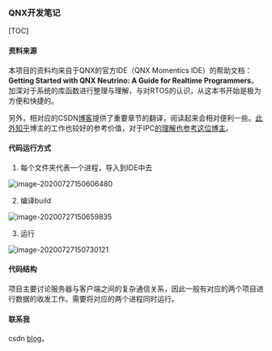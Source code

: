 ### QNX开发笔记

[TOC]

#### 资料来源

本项目的资料均来自于QNX的官方IDE（QNX Momentics IDE）的帮助文档：**Getting  Started with QNX Neutrino: A Guide for Realtime Programmers**。加深对于系统的库函数进行整理与理解，与对RTOS的认识，从这本书开始是极为方便和快捷的。

另外，相对应的CSDN[博客](https://mp.csdn.net/console/article)提供了重要章节的翻译，阅读起来会相对便利一些。[此外知乎](https://zhuanlan.zhihu.com/p/151033583)博主的工作也较好的参考价值，对于IPC[的理解也参考这位博主](https://www.jianshu.com/p/2be8a12f8cce)。

#### 代码运行方式

1. 每个文件夹代表一个进程，导入到IDE中去

![image-20200727150606480](https://chendaxiashizhu-1259416116.cos.ap-beijing.myqcloud.com/image-20200727150606480.png)

2. 编译build

![image-20200727150659835](https://chendaxiashizhu-1259416116.cos.ap-beijing.myqcloud.com/image-20200727150659835.png)

3. 运行

![image-20200727150730121](https://chendaxiashizhu-1259416116.cos.ap-beijing.myqcloud.com/image-20200727150730121.png)

#### 代码结构

项目主要讨论服务器与客户端之间的复杂通信关系，因此一般有对应的两个项目进行数据的收发工作。需要将对应的两个进程同时运行。

#### 联系我

csdn [blog](https://mp.csdn.net/console/article)。





